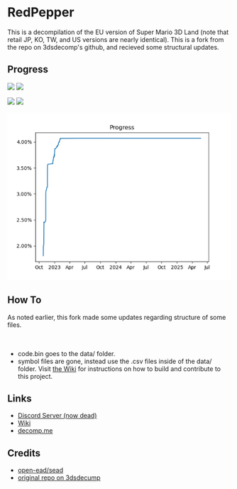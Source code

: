 # RedPepper

This is a decompilation of the EU version of Super Mario 3D Land (note that retail JP, KO, TW, and US versions are nearly identical). This is a fork from the repo on 3dsdecomp's github, and recieved some structural updates.

## Progress

<img src ="https://img.shields.io/endpoint?url=https://raw.githubusercontent.com/fruityloops1/RedPepper/master/Data/Code.json&style=flat-square"/> <img src ="https://img.shields.io/endpoint?url=https://raw.githubusercontent.com/fruityloops1/RedPepper/master/Data/Total.json&style=flat-square"/>

<img src ="https://img.shields.io/endpoint?url=https://raw.githubusercontent.com/fruityloops1/RedPepper/master/Data/OK.json&style=flat-square"/> <img src ="https://img.shields.io/endpoint?url=https://raw.githubusercontent.com/fruityloops1/RedPepper/master/Data/NonMatching.json&style=flat-square"/>

![Progress](Data/Progress.png)

## How To

As noted earlier, this fork made some updates regarding structure of some files.</br>  
</br>  
- code.bin goes to the data/ folder.
- symbol files are gone, instead use the .csv files inside of the data/ folder.
Visit [the Wiki](https://al.littun.co/decomp) for instructions on how to build and contribute to this project.

## Links

- [Discord Server (now dead)](https://discord.gg/wK4ZKa9QXq)
- [Wiki](https://al.littun.co/decomp)
- [decomp.me](https://decomp.me/)

## Credits
- [open-ead/sead](https://github.com/open-ead/sead)
- [original repo on 3dsdecump](https://github.com/3dsdecomp/RedPepper)
